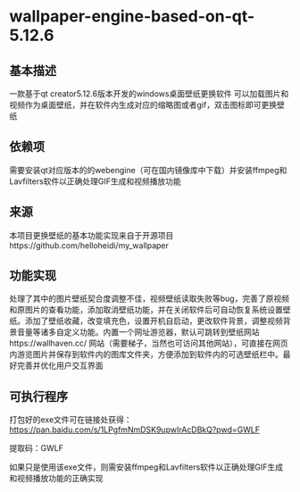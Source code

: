 # wallpaper-engine-based-on-qt-5.12.6

## 基本描述
一款基于qt creator5.12.6版本开发的windows桌面壁纸更换软件
可以加载图片和视频作为桌面壁纸，并在软件内生成对应的缩略图或者gif，双击图标即可更换壁纸

## 依赖项
需要安装qt对应版本的的webengine（可在国内镜像库中下载）并安装ffmpeg和Lavfilters软件以正确处理GIF生成和视频播放功能

## 来源
本项目更换壁纸的基本功能实现来自于开源项目https://github.com/helloheidi/my_wallpaper

## 功能实现
处理了其中的图片壁纸契合度调整不佳，视频壁纸读取失败等bug，完善了原视频和原图片的查看功能，添加取消壁纸功能，并在关闭软件后可自动恢复系统设置壁纸。添加了壁纸收藏，改变填充色，设置开机自启动，更改软件背景，调整视频背景音量等诸多自定义功能。内置一个网址游览器，默认可跳转到壁纸网站https://wallhaven.cc/
网站（需要梯子，当然也可访问其他网站），可直接在网页内游览图片并保存到软件内的图库文件夹，方便添加到软件内的可选壁纸栏中。最好完善并优化用户交互界面

## 可执行程序
打包好的exe文件可在链接处获得：https://pan.baidu.com/s/1LPgfmNmDSK9upwIrAcDBkQ?pwd=GWLF

提取码：GWLF

如果只是使用该exe文件，则需安装ffmpeg和Lavfilters软件以正确处理GIF生成和视频播放功能的正确实现


